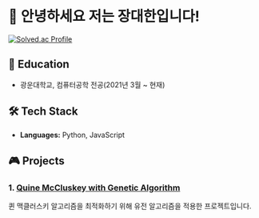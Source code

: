 # 👋 안녕하세요 저는 장대한입니다!

[![Solved.ac Profile](http://mazassumnida.wtf/api/v2/generate_badge?boj=wkdeogks17)](https://solved.ac/wkdeogks17/)

## 🏫 Education
* 광운대학교, 컴퓨터공학 전공(2021년 3월 ~ 현재)
  
## 🛠️ Tech Stack
- **Languages:** Python, JavaScript
  
## 🎮 Projects

### 1. [Quine McCluskey with Genetic Algorithm](https://github.com/wkd3ogks/GeneticQM)
퀸 맥클러스키 알고리즘을 최적화하기 위해 유전 알고리즘을 적용한 프로젝트입니다.
